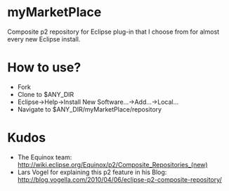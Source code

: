 myMarketPlace
=============

Composite p2 repository for Eclipse plug-in that I choose from for almost every new Eclipse install.


How to use?
=============

- Fork
- Clone to $ANY_DIR
- Eclipse->Help->Install New Software...->Add...->Local...
- Navigate to $ANY_DIR/myMarketPlace/repository


Kudos 
=============

- The Equinox team: http://wiki.eclipse.org/Equinox/p2/Composite_Repositories_(new)
- Lars Vogel for explaining this p2 feature in his Blog: http://blog.vogella.com/2010/04/06/eclipse-p2-composite-repository/